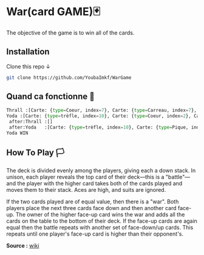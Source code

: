 # War(card GAME)🃏

The objective of the game is to win all of the cards.

## Installation

Clone this repo ↓

```bash
git clone https://github.com/YoubaImkf/WarGame
```

## Quand ca fonctionne 👀

```python
Thrall :[Carte: {type=Coeur, index=7}, Carte: {type=Carreau, index=7}, Carte: {type=Pique, index=4}, Carte: {type=Pique, index=6}, Carte: {type=Pique, index=7}]
Yoda :[Carte: {type=trèfle, index=10}, Carte: {type=Coeur, index=2}, Carte: {type=Pique, index=13}, Carte: {type=Coeur, index=8}, Carte: {type=Pique, index=3}]
 after:Thrall :[]
 after:Yoda   :[Carte: {type=trèfle, index=10}, Carte: {type=Pique, index=13}, Carte: {type=Coeur, index=8}, Carte: {type=Pique, index=6}, Carte: {type=Pique, index=4}, Carte: {type=Coeur, index=7}, Carte: {type=Coeur, index=2}, Carte: {type=Pique, index=3}, Carte: {type=Pique, index=7}, Carte: {type=Carreau, index=7}]
Yoda WIN
```

## How To Play 🏳️
The deck is divided evenly among the players, giving each a down stack. In unison, each player reveals the top card of their deck—this is a "battle"—and the player with the higher card takes both of the cards played and moves them to their stack. Aces are high, and suits are ignored.

If the two cards played are of equal value, then there is a "war". Both players place the next three cards face down and then another card face-up. The owner of the higher face-up card wins the war and adds all the cards on the table to the bottom of their deck. If the face-up cards are again equal then the battle repeats with another set of face-down/up cards. This repeats until one player's face-up card is higher than their opponent's.

__Source :__ [wiki](https://en.wikipedia.org/wiki/War_(card_game))
